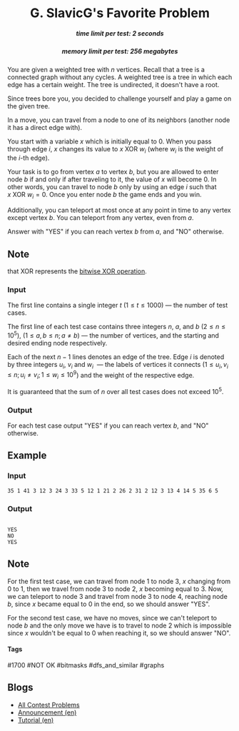 <h1 style='text-align: center;'> G. SlavicG's Favorite Problem</h1>

<h5 style='text-align: center;'>time limit per test: 2 seconds</h5>
<h5 style='text-align: center;'>memory limit per test: 256 megabytes</h5>

You are given a weighted tree with $n$ vertices. Recall that a tree is a connected graph without any cycles. A weighted tree is a tree in which each edge has a certain weight. The tree is undirected, it doesn't have a root.

Since trees bore you, you decided to challenge yourself and play a game on the given tree.

In a move, you can travel from a node to one of its neighbors (another node it has a direct edge with).

You start with a variable $x$ which is initially equal to $0$. When you pass through edge $i$, $x$ changes its value to $x ~\mathsf{XOR}~ w_i$ (where $w_i$ is the weight of the $i$-th edge). 

Your task is to go from vertex $a$ to vertex $b$, but you are allowed to enter node $b$ if and only if after traveling to it, the value of $x$ will become $0$. In other words, you can travel to node $b$ only by using an edge $i$ such that $x ~\mathsf{XOR}~ w_i = 0$. Once you enter node $b$ the game ends and you win.

Additionally, you can teleport at most once at any point in time to any vertex except vertex $b$. You can teleport from any vertex, even from $a$.

Answer with "YES" if you can reach vertex $b$ from $a$, and "NO" otherwise.

## Note

 that $\mathsf{XOR}$ represents the [bitwise XOR operation](https://en.wikipedia.org/wiki/Bitwise_operation#XOR).

### Input

The first line contains a single integer $t$ ($1 \leq t \leq 1000$) — the number of test cases.

The first line of each test case contains three integers $n$, $a$, and $b$ ($2 \leq n \leq 10^5$), ($1 \leq a, b \leq n; a \ne b$) — the number of vertices, and the starting and desired ending node respectively.

Each of the next $n-1$ lines denotes an edge of the tree. Edge $i$ is denoted by three integers $u_i$, $v_i$ and $w_i$  — the labels of vertices it connects ($1 \leq u_i, v_i \leq n; u_i \ne v_i; 1 \leq w_i \leq 10^9$) and the weight of the respective edge.

It is guaranteed that the sum of $n$ over all test cases does not exceed $10^5$.

### Output

For each test case output "YES" if you can reach vertex $b$, and "NO" otherwise.

## Example

### Input


```text
35 1 41 3 12 3 24 3 33 5 12 1 21 2 26 2 31 2 12 3 13 4 14 5 35 6 5
```
### Output

```text

YES
NO
YES

```
## Note

For the first test case, we can travel from node $1$ to node $3$, $x$ changing from $0$ to $1$, then we travel from node $3$ to node $2$, $x$ becoming equal to $3$. Now, we can teleport to node $3$ and travel from node $3$ to node $4$, reaching node $b$, since $x$ became equal to $0$ in the end, so we should answer "YES".

For the second test case, we have no moves, since we can't teleport to node $b$ and the only move we have is to travel to node $2$ which is impossible since $x$ wouldn't be equal to $0$ when reaching it, so we should answer "NO".



#### Tags 

#1700 #NOT OK #bitmasks #dfs_and_similar #graphs 

## Blogs
- [All Contest Problems](../Codeforces_Round_835_(Div._4).md)
- [Announcement (en)](../blogs/Announcement_(en).md)
- [Tutorial (en)](../blogs/Tutorial_(en).md)
